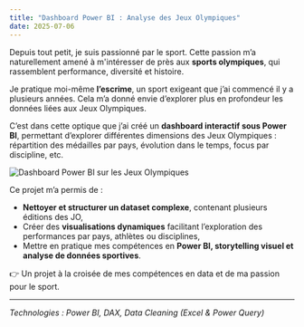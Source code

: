 ```yaml
---
title: "Dashboard Power BI : Analyse des Jeux Olympiques"
date: 2025-07-06
---
```


Depuis tout petit, je suis passionné par le sport. Cette passion m’a naturellement amené à m'intéresser de près aux **sports olympiques**, qui rassemblent performance, diversité et histoire.

Je pratique moi-même **l’escrime**, un sport exigeant que j’ai commencé il y a plusieurs années. Cela m’a donné envie d’explorer plus en profondeur les données liées aux Jeux Olympiques.

C’est dans cette optique que j’ai créé un **dashboard interactif sous Power BI**, permettant d’explorer différentes dimensions des Jeux Olympiques : répartition des médailles par pays, évolution dans le temps, focus par discipline, etc.

![Dashboard Power BI sur les Jeux Olympiques](/assets/images/rappport_olympic_games.png)

Ce projet m’a permis de :

- **Nettoyer et structurer un dataset complexe**, contenant plusieurs éditions des JO,
- Créer des **visualisations dynamiques** facilitant l’exploration des performances par pays, athlètes ou disciplines,
- Mettre en pratique mes compétences en **Power BI, storytelling visuel et analyse de données sportives**.

👉 Un projet à la croisée de mes compétences en data et de ma passion pour le sport.

---

*Technologies : Power BI, DAX, Data Cleaning (Excel & Power Query)*
